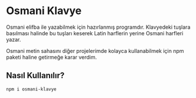# Osmani Klavye

Osmani elifba ile yazabilmek için hazırlanmış programdır. Klavyedeki tuşlara basılması halinde bu tuşları keserek Latin
harflerin yerine Osmani harfleri yazar.

Osmani metin sahasını diğer projelerimde kolayca kullanabilmek için npm paketi haline getirmeğe karar verdim.

## Nasıl Kullanılır?

```
npm i osmani-klavye
```
